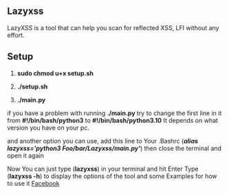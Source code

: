## Lazyxss

LazyXSS is a tool that can help you scan for reflected XSS, LFI without any effort.

## Setup

1. **sudo chmod u+x setup.sh**

2. **./setup.sh**

3. **./main.py**

if you have a problem with running **./main.py**
try to change the first line in it from **#!/bin/bash/python3**
to **#!/bin/bash/python3.10**
It depends on what version you have on your pc.

and another option you can use,
add this line to Your .Bashrc (***alias lazyxss='python3 Foo/bar/Lazyxss/main.py'***) 
then close the terminal and open it again

Now You can just type (**lazyxss**) in your terminal and hit Enter 
Type (**lazyxss -h**) to display the options of the tool and some Examples for how to use it
[Facebook](https://www.facebook.com/loai.esam.16/)
